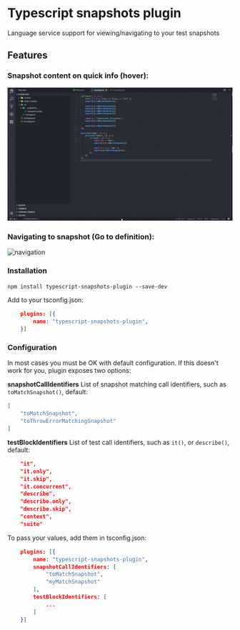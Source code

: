 # Typescript snapshots plugin
Language service support for viewing/navigating to your test snapshots

## Features

### Snapshot content on quick info (hover):
![quickinfo](/images/quickinfo.gif)

### Navigating to snapshot (Go to definition):
![navigation](/images/navigating.gif)

### Installation

```npm install typescript-snapshots-plugin --save-dev```

Add to your tsconfig.json:
```json
    plugins: [{
        name: "typescript-snapshots-plugin",
    }]
```

### Configuration
In most cases you must be OK with default configuration. If this doesn't work for you, plugin exposes two options:

**snapshotCallIdentifiers**
List of snapshot matching call identifiers, such as ```toMatchSnapshot()```, default:
```json
[
    "toMatchSnapshot",
    "toThrowErrorMatchingSnapshot"
]
```

**testBlockIdentifiers**
List of test call identifiers, such as ```it()```, or ```describe()```, default:
```json
    "it",
    "it.only",
    "it.skip",
    "it.concurrent",
    "describe",
    "describe.only",
    "describe.skip",
    "context",
    "suite"
```

To pass your values, add them in tsconfig.json:
```json
    plugins: [{
        name: "typescript-snapshots-plugin",
        snapshotCallIdentifiers: [
            "toMatchSnapshot",
            "myMatchSnapshot"
        ],
        testBlockIdentifiers: [
            ...
        ]
    }]
```